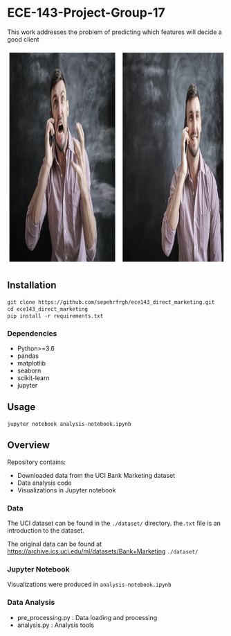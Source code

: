 # ECE-143-Project-Group-17

This work addresses the problem of predicting which features will decide a good client
<br>
<p align="center">
    <img src='together.png' height="500" >
</p>

## Installation

```shell script
git clone https://github.com/sepehrfrgh/ece143_direct_marketing.git
cd ece143_direct_marketing
pip install -r requirements.txt
```

### Dependencies

- Python>=3.6
- pandas
- matplotlib
- seaborn
- scikit-learn
- jupyter

## Usage

```shell script
jupyter notebook analysis-notebook.ipynb 
```

## Overview

Repository contains:
- Downloaded data from the UCI Bank Marketing dataset
- Data analysis code
- Visualizations in Jupyter notebook

### Data

The UCI dataset can be found in the `./dataset/` directory. the`.txt` file is an introduction to the dataset.

The original data can be found at https://archive.ics.uci.edu/ml/datasets/Bank+Marketing `./dataset/`

### Jupyter Notebook

Visualizations were produced in `analysis-notebook.ipynb`

### Data Analysis

- pre_processing.py : Data loading and processing
- analysis.py : Analysis tools
